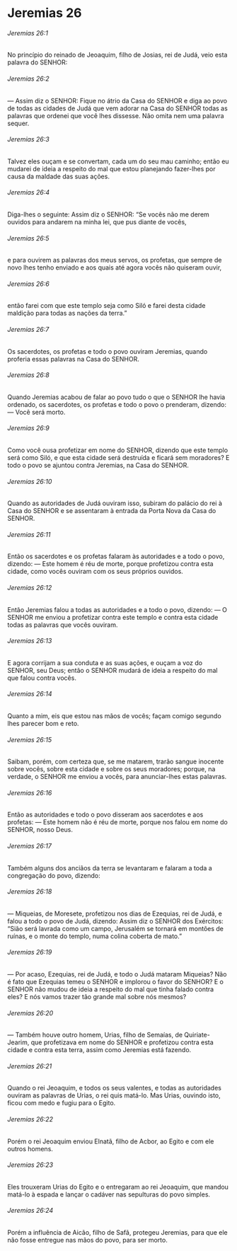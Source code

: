 # Jeremias 26

###### Jeremias 26:1

No princípio do reinado de Jeoaquim, filho de Josias, rei de Judá, veio esta palavra do SENHOR:

###### Jeremias 26:2

— Assim diz o SENHOR: Fique no átrio da Casa do SENHOR e diga ao povo de todas as cidades de Judá que vem adorar na Casa do SENHOR todas as palavras que ordenei que você lhes dissesse. Não omita nem uma palavra sequer.

###### Jeremias 26:3

Talvez eles ouçam e se convertam, cada um do seu mau caminho; então eu mudarei de ideia a respeito do mal que estou planejando fazer-lhes por causa da maldade das suas ações.

###### Jeremias 26:4

Diga-lhes o seguinte: Assim diz o SENHOR: “Se vocês não me derem ouvidos para andarem na minha lei, que pus diante de vocês,

###### Jeremias 26:5

e para ouvirem as palavras dos meus servos, os profetas, que sempre de novo lhes tenho enviado e aos quais até agora vocês não quiseram ouvir,

###### Jeremias 26:6

então farei com que este templo seja como Siló e farei desta cidade maldição para todas as nações da terra.”

###### Jeremias 26:7

Os sacerdotes, os profetas e todo o povo ouviram Jeremias, quando proferia essas palavras na Casa do SENHOR.

###### Jeremias 26:8

Quando Jeremias acabou de falar ao povo tudo o que o SENHOR lhe havia ordenado, os sacerdotes, os profetas e todo o povo o prenderam, dizendo: — Você será morto.

###### Jeremias 26:9

Como você ousa profetizar em nome do SENHOR, dizendo que este templo será como Siló, e que esta cidade será destruída e ficará sem moradores? E todo o povo se ajuntou contra Jeremias, na Casa do SENHOR.

###### Jeremias 26:10

Quando as autoridades de Judá ouviram isso, subiram do palácio do rei à Casa do SENHOR e se assentaram à entrada da Porta Nova da Casa do SENHOR.

###### Jeremias 26:11

Então os sacerdotes e os profetas falaram às autoridades e a todo o povo, dizendo: — Este homem é réu de morte, porque profetizou contra esta cidade, como vocês ouviram com os seus próprios ouvidos.

###### Jeremias 26:12

Então Jeremias falou a todas as autoridades e a todo o povo, dizendo: — O SENHOR me enviou a profetizar contra este templo e contra esta cidade todas as palavras que vocês ouviram.

###### Jeremias 26:13

E agora corrijam a sua conduta e as suas ações, e ouçam a voz do SENHOR, seu Deus; então o SENHOR mudará de ideia a respeito do mal que falou contra vocês.

###### Jeremias 26:14

Quanto a mim, eis que estou nas mãos de vocês; façam comigo segundo lhes parecer bom e reto.

###### Jeremias 26:15

Saibam, porém, com certeza que, se me matarem, trarão sangue inocente sobre vocês, sobre esta cidade e sobre os seus moradores; porque, na verdade, o SENHOR me enviou a vocês, para anunciar-lhes estas palavras.

###### Jeremias 26:16

Então as autoridades e todo o povo disseram aos sacerdotes e aos profetas: — Este homem não é réu de morte, porque nos falou em nome do SENHOR, nosso Deus.

###### Jeremias 26:17

Também alguns dos anciãos da terra se levantaram e falaram a toda a congregação do povo, dizendo:

###### Jeremias 26:18

— Miqueias, de Moresete, profetizou nos dias de Ezequias, rei de Judá, e falou a todo o povo de Judá, dizendo: Assim diz o SENHOR dos Exércitos: “Sião será lavrada como um campo, Jerusalém se tornará em montões de ruínas, e o monte do templo, numa colina coberta de mato.”

###### Jeremias 26:19

— Por acaso, Ezequias, rei de Judá, e todo o Judá mataram Miqueias? Não é fato que Ezequias temeu o SENHOR e implorou o favor do SENHOR? E o SENHOR não mudou de ideia a respeito do mal que tinha falado contra eles? E nós vamos trazer tão grande mal sobre nós mesmos?

###### Jeremias 26:20

— Também houve outro homem, Urias, filho de Semaías, de Quiriate-Jearim, que profetizava em nome do SENHOR e profetizou contra esta cidade e contra esta terra, assim como Jeremias está fazendo.

###### Jeremias 26:21

Quando o rei Jeoaquim, e todos os seus valentes, e todas as autoridades ouviram as palavras de Urias, o rei quis matá-lo. Mas Urias, ouvindo isto, ficou com medo e fugiu para o Egito.

###### Jeremias 26:22

Porém o rei Jeoaquim enviou Elnatã, filho de Acbor, ao Egito e com ele outros homens.

###### Jeremias 26:23

Eles trouxeram Urias do Egito e o entregaram ao rei Jeoaquim, que mandou matá-lo à espada e lançar o cadáver nas sepulturas do povo simples.

###### Jeremias 26:24

Porém a influência de Aicão, filho de Safã, protegeu Jeremias, para que ele não fosse entregue nas mãos do povo, para ser morto.

